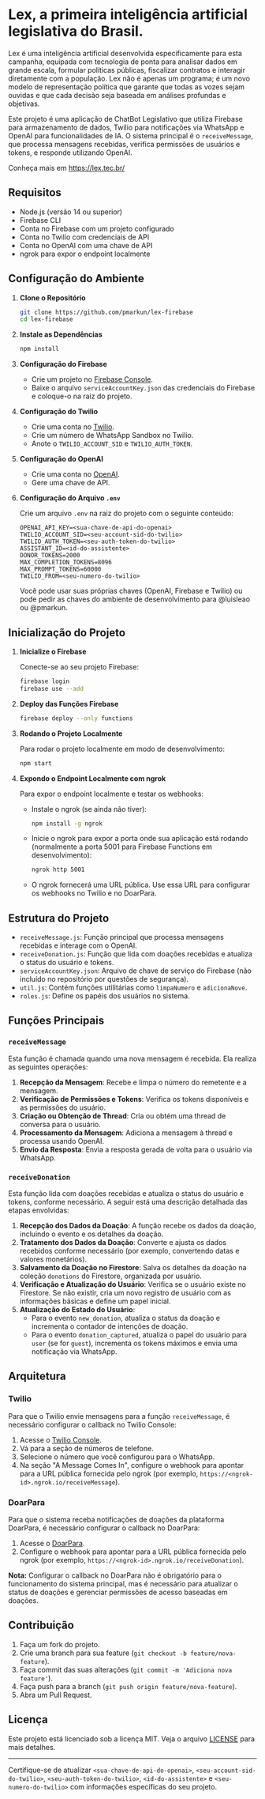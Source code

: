 # Lex, a primeira inteligência artificial legislativa do Brasil.

Lex é uma inteligência artificial desenvolvida especificamente para esta campanha, equipada com tecnologia de ponta para analisar dados em grande escala, formular políticas públicas, fiscalizar contratos e interagir diretamente com a população. Lex não é apenas um programa; é um novo modelo de representação política que garante que todas as vozes sejam ouvidas e que cada decisão seja baseada em análises profundas e objetivas.

Este projeto é uma aplicação de ChatBot Legislativo que utiliza Firebase para armazenamento de dados, Twilio para notificações via WhatsApp e OpenAI para funcionalidades de IA. O sistema principal é o `receiveMessage`, que processa mensagens recebidas, verifica permissões de usuários e tokens, e responde utilizando OpenAI.

Conheça mais em https://lex.tec.br/

## Requisitos

- Node.js (versão 14 ou superior)
- Firebase CLI
- Conta no Firebase com um projeto configurado
- Conta no Twilio com credenciais de API
- Conta no OpenAI com uma chave de API
- ngrok para expor o endpoint localmente

## Configuração do Ambiente

1. **Clone o Repositório**

   ```bash
   git clone https://github.com/pmarkun/lex-firebase
   cd lex-firebase
   ```

2. **Instale as Dependências**

   ```bash
   npm install
   ```

3. **Configuração do Firebase**

   - Crie um projeto no [Firebase Console](https://console.firebase.google.com/).
   - Baixe o arquivo `serviceAccountKey.json` das credenciais do Firebase e coloque-o na raiz do projeto.

4. **Configuração do Twilio**

   - Crie uma conta no [Twilio](https://www.twilio.com/).
   - Crie um número de WhatsApp Sandbox no Twilio.
   - Anote o `TWILIO_ACCOUNT_SID` e `TWILIO_AUTH_TOKEN`.

5. **Configuração do OpenAI**

   - Crie uma conta no [OpenAI](https://www.openai.com/).
   - Gere uma chave de API.

6. **Configuração do Arquivo `.env`**

   Crie um arquivo `.env` na raiz do projeto com o seguinte conteúdo:

   ```env
   OPENAI_API_KEY=<sua-chave-de-api-do-openai>
   TWILIO_ACCOUNT_SID=<seu-account-sid-do-twilio>
   TWILIO_AUTH_TOKEN=<seu-auth-token-do-twilio>
   ASSISTANT_ID=<id-do-assistente>
   DONOR_TOKENS=2000
   MAX_COMPLETION_TOKENS=8096
   MAX_PROMPT_TOKENS=60000
   TWILIO_FROM=<seu-numero-do-twilio>
   ```

   Você pode usar suas próprias chaves (OpenAI, Firebase e Twilio) ou pode pedir as chaves do ambiente de desenvolvimento para @luisleao ou @pmarkun.

## Inicialização do Projeto

1. **Inicialize o Firebase**

   Conecte-se ao seu projeto Firebase:

   ```bash
   firebase login
   firebase use --add
   ```

2. **Deploy das Funções Firebase**

   ```bash
   firebase deploy --only functions
   ```

3. **Rodando o Projeto Localmente**

   Para rodar o projeto localmente em modo de desenvolvimento:

   ```bash
   npm start
   ```

4. **Expondo o Endpoint Localmente com ngrok**

   Para expor o endpoint localmente e testar os webhooks:

   - Instale o ngrok (se ainda não tiver):

     ```bash
     npm install -g ngrok
     ```

   - Inicie o ngrok para expor a porta onde sua aplicação está rodando (normalmente a porta 5001 para Firebase Functions em desenvolvimento):

     ```bash
     ngrok http 5001
     ```

   - O ngrok fornecerá uma URL pública. Use essa URL para configurar os webhooks no Twilio e no DoarPara.

## Estrutura do Projeto

- `receiveMessage.js`: Função principal que processa mensagens recebidas e interage com o OpenAI.
- `receiveDonation.js`: Função que lida com doações recebidas e atualiza o status do usuário e tokens.
- `serviceAccountKey.json`: Arquivo de chave de serviço do Firebase (não incluído no repositório por questões de segurança).
- `util.js`: Contém funções utilitárias como `limpaNumero` e `adicionaNove`.
- `roles.js`: Define os papéis dos usuários no sistema.

## Funções Principais

### `receiveMessage`

Esta função é chamada quando uma nova mensagem é recebida. Ela realiza as seguintes operações:

1. **Recepção da Mensagem**: Recebe e limpa o número do remetente e a mensagem.
2. **Verificação de Permissões e Tokens**: Verifica os tokens disponíveis e as permissões do usuário.
3. **Criação ou Obtenção de Thread**: Cria ou obtém uma thread de conversa para o usuário.
4. **Processamento da Mensagem**: Adiciona a mensagem à thread e processa usando OpenAI.
5. **Envio da Resposta**: Envia a resposta gerada de volta para o usuário via WhatsApp.

### `receiveDonation`

Esta função lida com doações recebidas e atualiza o status do usuário e tokens, conforme necessário. A seguir está uma descrição detalhada das etapas envolvidas:

1. **Recepção dos Dados da Doação**: A função recebe os dados da doação, incluindo o evento e os detalhes da doação.
2. **Tratamento dos Dados da Doação**: Converte e ajusta os dados recebidos conforme necessário (por exemplo, convertendo datas e valores monetários).
3. **Salvamento da Doação no Firestore**: Salva os detalhes da doação na coleção `donations` do Firestore, organizada por usuário.
4. **Verificação e Atualização do Usuário**: Verifica se o usuário existe no Firestore. Se não existir, cria um novo registro de usuário com as informações básicas e define um papel inicial.
5. **Atualização do Estado do Usuário**:
   - Para o evento `new_donation`, atualiza o status da doação e incrementa o contador de intenções de doação.
   - Para o evento `donation_captured`, atualiza o papel do usuário para `user` (se for `guest`), incrementa os tokens máximos e envia uma notificação via WhatsApp.

## Arquitetura

### Twilio

Para que o Twilio envie mensagens para a função `receiveMessage`, é necessário configurar o callback no Twilio Console:

1. Acesse o [Twilio Console](https://www.twilio.com/console).
2. Vá para a seção de números de telefone.
3. Selecione o número que você configurou para o WhatsApp.
4. Na seção "A Message Comes In", configure o webhook para apontar para a URL pública fornecida pelo ngrok (por exemplo, `https://<ngrok-id>.ngrok.io/receiveMessage`).

### DoarPara

Para que o sistema receba notificações de doações da plataforma DoarPara, é necessário configurar o callback no DoarPara:

1. Acesse o [DoarPara](https://doarpara.com.br/).
2. Configure o webhook para apontar para a URL pública fornecida pelo ngrok (por exemplo, `https://<ngrok-id>.ngrok.io/receiveDonation`).

**Nota:** Configurar o callback no DoarPara não é obrigatório para o funcionamento do sistema principal, mas é necessário para atualizar o status de doações e gerenciar permissões de acesso baseadas em doações.

## Contribuição

1. Faça um fork do projeto.
2. Crie uma branch para sua feature (`git checkout -b feature/nova-feature`).
3. Faça commit das suas alterações (`git commit -m 'Adiciona nova feature'`).
4. Faça push para a branch (`git push origin feature/nova-feature`).
5. Abra um Pull Request.

## Licença

Este projeto está licenciado sob a licença MIT. Veja o arquivo [LICENSE](LICENSE) para mais detalhes.

---

Certifique-se de atualizar `<sua-chave-de-api-do-openai>`, `<seu-account-sid-do-twilio>`, `<seu-auth-token-do-twilio>`, `<id-do-assistente>` e `<seu-numero-do-twilio>` com informações específicas do seu projeto.
